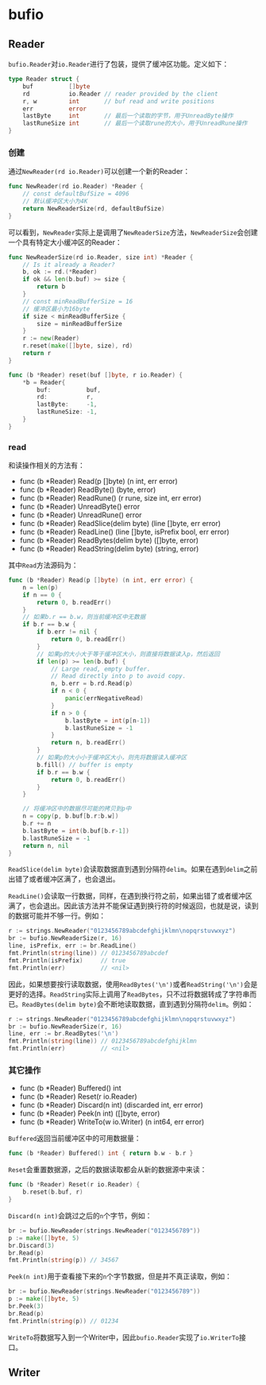 # bufio

## Reader

`bufio.Reader`对`io.Reader`进行了包装，提供了缓冲区功能。定义如下：

```go
type Reader struct {
    buf          []byte
    rd           io.Reader // reader provided by the client
    r, w         int       // buf read and write positions
    err          error
    lastByte     int       // 最后一个读取的字节，用于UnreadByte操作
    lastRuneSize int       // 最后一个读取rune的大小，用于UnreadRune操作
}
```

### 创建

通过`NewReader(rd io.Reader)`可以创建一个新的Reader：

```go
func NewReader(rd io.Reader) *Reader {
    // const defaultBufSize = 4096
    // 默认缓冲区大小为4K
    return NewReaderSize(rd, defaultBufSize)
}
```

可以看到，`NewReader`实际上是调用了`NewReaderSize`方法，`NewReaderSize`会创建一个具有特定大小缓冲区的Reader：

```go
func NewReaderSize(rd io.Reader, size int) *Reader {
    // Is it already a Reader?
    b, ok := rd.(*Reader)
    if ok && len(b.buf) >= size {
        return b
    }
    // const minReadBufferSize = 16
    // 缓冲区最小为16byte
    if size < minReadBufferSize {
        size = minReadBufferSize
    }
    r := new(Reader)
    r.reset(make([]byte, size), rd)
    return r
}

func (b *Reader) reset(buf []byte, r io.Reader) {
    *b = Reader{
        buf:          buf,
        rd:           r,
        lastByte:     -1,
        lastRuneSize: -1,
    }
}
```

### read

和读操作相关的方法有：

- func (b *Reader) Read(p []byte) (n int, err error)
- func (b *Reader) ReadByte() (byte, error)
- func (b *Reader) ReadRune() (r rune, size int, err error)
- func (b *Reader) UnreadByte() error
- func (b *Reader) UnreadRune() error
- func (b *Reader) ReadSlice(delim byte) (line []byte, err error)
- func (b *Reader) ReadLine() (line []byte, isPrefix bool, err error)
- func (b *Reader) ReadBytes(delim byte) ([]byte, error)
- func (b *Reader) ReadString(delim byte) (string, error)

其中`Read`方法源码为：

```go
func (b *Reader) Read(p []byte) (n int, err error) {
    n = len(p)
    if n == 0 {
        return 0, b.readErr()
    }
    // 如果b.r == b.w，则当前缓冲区中无数据
    if b.r == b.w {
        if b.err != nil {
            return 0, b.readErr()
        }
        // 如果p的大小大于等于缓冲区大小，则直接将数据读入p，然后返回
        if len(p) >= len(b.buf) {
            // Large read, empty buffer.
            // Read directly into p to avoid copy.
            n, b.err = b.rd.Read(p)
            if n < 0 {
                panic(errNegativeRead)
            }
            if n > 0 {
                b.lastByte = int(p[n-1])
                b.lastRuneSize = -1
            }
            return n, b.readErr()
        }
        // 如果p的大小小于缓冲区大小，则先将数据读入缓冲区
        b.fill() // buffer is empty
        if b.r == b.w {
            return 0, b.readErr()
        }
    }

    // 将缓冲区中的数据尽可能的拷贝到p中
    n = copy(p, b.buf[b.r:b.w])
    b.r += n
    b.lastByte = int(b.buf[b.r-1])
    b.lastRuneSize = -1
    return n, nil
}
```

`ReadSlice(delim byte)`会读取数据直到遇到分隔符`delim`。如果在遇到`delim`之前出错了或者缓冲区满了，也会退出。

`ReadLine()`会读取一行数据，同样，在遇到换行符之前，如果出错了或者缓冲区满了，也会退出。因此该方法并不能保证遇到换行符的时候返回，也就是说，读到的数据可能并不够一行。例如：

```go
r := strings.NewReader("0123456789abcdefghijklmn\nopqrstuvwxyz")
br := bufio.NewReaderSize(r, 16)
line, isPrefix, err := br.ReadLine()
fmt.Println(string(line)) // 0123456789abcdef
fmt.Println(isPrefix)     // true
fmt.Println(err)          // <nil>  
```

因此，如果想要按行读取数据，使用`ReadBytes('\n')`或者`ReadString('\n')`会是更好的选择。`ReadString`实际上调用了`ReadBytes`，只不过将数据转成了字符串而已。`ReadBytes(delim byte)`会不断地读取数据，直到遇到分隔符`delim`。例如：

```go
r := strings.NewReader("0123456789abcdefghijklmn\nopqrstuvwxyz")
br := bufio.NewReaderSize(r, 16)
line, err := br.ReadBytes('\n')
fmt.Println(string(line)) // 0123456789abcdefghijklmn
fmt.Println(err)          // <nil>
```

### 其它操作

- func (b *Reader) Buffered() int
- func (b *Reader) Reset(r io.Reader)
- func (b *Reader) Discard(n int) (discarded int, err error)
- func (b *Reader) Peek(n int) ([]byte, error)
- func (b *Reader) WriteTo(w io.Writer) (n int64, err error)

`Buffered`返回当前缓冲区中的可用数据量：

```go
func (b *Reader) Buffered() int { return b.w - b.r }
```

`Reset`会重置数据源，之后的数据读取都会从新的数据源中来读：

```go
func (b *Reader) Reset(r io.Reader) {
    b.reset(b.buf, r)
}
```

`Discard(n int)`会跳过之后的`n`个字节，例如：

```go
br := bufio.NewReader(strings.NewReader("0123456789"))
p := make([]byte, 5)
br.Discard(3)
br.Read(p)
fmt.Println(string(p)) // 34567
```

`Peek(n int)`用于查看接下来的`n`个字节数据，但是并不真正读取，例如：

```go
br := bufio.NewReader(strings.NewReader("0123456789"))
p := make([]byte, 5)
br.Peek(3)
br.Read(p)
fmt.Println(string(p)) // 01234
```

`WriteTo`将数据写入到一个Writer中，因此`bufio.Reader`实现了`io.WriterTo`接口。

## Writer